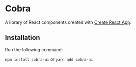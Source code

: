 # Cobra

A library of React components created with [Create React App](https://github.com/facebookincubator/create-react-app).

## Installation

Run the following command:

`npm install cobra-ui`
or
`yarn add cobra-ui`